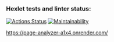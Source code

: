 ### Hexlet tests and linter status:
[![Actions Status](https://github.com/Costard86/python-project-83/actions/workflows/hexlet-check.yml/badge.svg)](https://github.com/Costard86/python-project-83/actions)
[![Maintainability](https://api.codeclimate.com/v1/badges/f1a9efe86e64a0b86acf/maintainability)](https://codeclimate.com/github/Costard86/python-project-83/maintainability)

https://page-analyzer-a1x4.onrender.com/